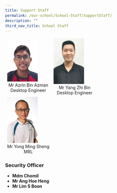 ```yaml
---
title: Support Staff
permalink: /our-school/School-Staff/SupportStaff/
description: ""
third_nav_title: School Staff
---
```

<table align="center"><thead><tr class="Jeff's blog table class">
<td style="width:50%"><img src="/images/2021%20Azrin%20Bin%20Azman%202.jpeg"  style="width:100px">
<center>Mr Azrin Bin Azman<br>Desktop Engineer</center></td>
<td style="width:50%"><img src="/images/2022%20Yang%20Zhibin.jpeg"  style="width:100px">
<center>Mr Yang Zhi Bin<br>Desktop Engineer</center><thead><tr class="Jeff's blog table class">
<td style="width:50%"><img src="/images/2020%20Mr%20Yong.jpeg" style="width:100px"><center>Mr Yong Ming Sheng<br>MRL</center></td>
<td style="width:50%"></td></tr></thead></table>





### Security Officer

*   **Mdm Chomil**  
*   **Mr Ang Hoe Heng**
*   **Mr Lim S Boon**
